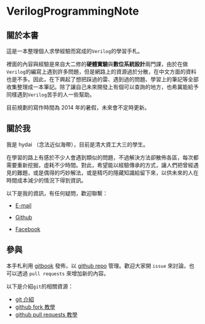 # VerilogProgrammingNote

## 關於本書
這是一本整理個人求學經驗而寫成的`Verilog`的學習手札。

裡面的內容與經驗是來自大二修的**硬體實驗**與**數位系統設計**兩門課，由於在做`Verilog`的編寫上遇到許多問題，但是網路上的資源過於分散，在中文方面的資料也是不多。因此，在下興起了想把踩過的雷、遇到過的問題、學習上的筆記等全部收集整理成一本筆記。除了讓自己未來開發上有個可以查詢的地方，也希冀能給予同樣遇到`Verilog`苦手的人一些幫助。

目前規劃的寫作時間為 2014 年的暑假，未來會不定時更新。

## 關於我
我是 hydai （念法近似海帶），目前是清大資工大三的學生。

在學習的路上有感於不少人會遇到類似的問題，不過解決方法卻散佈各區，每次都需要重新挖掘，虛耗不少時間。對此，希望能以經驗傳承的方式，讓人們把曾經遇見的難題，或是偶得的巧妙解法，或是精巧的隱藏知識給留下來，以供未來的人在時間成本減少的情況下得到資訊。

以下是我的資訊，有任何疑問，歡迎聯繫：

- [E-mail](mailto:z54981220@gmail.com)

- [Github](https://github.com/hydai/)

- [Facebook](https://www.facebook.com/hungyingdai)

## 參與
本手札利用 [gitbook](http://www.gitbook.io) 發佈，以 [github repo](https://github.com/hydai/VerilogProgrammingNote/) 管理。歡迎大家開 `issue` 來討論，也可以透過 `pull requests` 來增加新的內容。

以下是介紹`git`的相關資源：

- [git 介紹](http://ncu-csie-snmg.github.io/2013-NCU-CSIE-Website-Design-Competition/git.html)
- [github fork 教學](http://ncu-csie-snmg.github.io/2013-NCU-CSIE-Website-Design-Competition/fork.html)
- [github pull requests 教學](http://ncu-csie-snmg.github.io/2013-NCU-CSIE-Website-Design-Competition/pullrequest.html)
